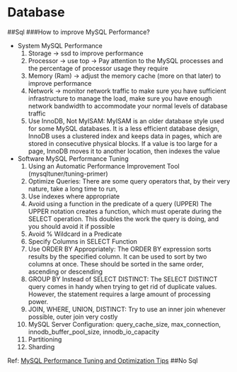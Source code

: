 # Database

##Sql
###How to improve MySQL Performance?
- System MySQL Performance
    1. Storage -> ssd to improve performance
    2. Processor -> use top -> Pay attention to the MySQL processes and the percentage of processor usage they require
    3. Memory (Ram) -> adjust the memory cache (more on that later) to improve performance
    4. Network -> monitor network traffic to make sure you have sufficient infrastructure to manage the load,
       make sure you have enough network bandwidth to accommodate your normal levels of database traffic
    5. Use InnoDB, Not MyISAM: MyISAM is an older database style used for some MySQL databases. It is a less efficient database design,
       InnoDB uses a clustered index and keeps data in pages, which are stored in consecutive physical blocks. If a value is too large for a page, 
       InnoDB moves it to another location, then indexes the value
- Software MySQL Performance Tuning
    1. Using an Automatic Performance Improvement Tool (mysqltuner/tuning-primer)
    2. Optimize Queries: There are some query operators that, by their very nature, take a long time to run,
    3. Use indexes where appropriate
    4. Avoid using a function in the predicate of a query (UPPER)
       The UPPER notation creates a function, which must operate during the SELECT operation. 
       This doubles the work the query is doing, and you should avoid it if possible
    5. Avoid % Wildcard in a Predicate
    6. Specify Columns in SELECT Function
    7. Use ORDER BY Appropriately: The ORDER BY expression sorts results by the specified column. 
       It can be used to sort by two columns at once.
       These should be sorted in the same order, ascending or descending
    8. GROUP BY Instead of SELECT DISTINCT: The SELECT DISTINCT query comes in handy when trying to get rid of duplicate values. 
       However, the statement requires a large amount of processing power.
    9. JOIN, WHERE, UNION, DISTINCT: Try to use an inner join whenever possible, outer join very costly
    10. MySQL Server Configuration: query_cache_size, max_connection, innodb_buffer_pool_size, innodb_io_capacity
    11. Partitioning
    12. Sharding
    
Ref: [MySQL Performance Tuning and Optimization Tips](https://phoenixnap.com/kb/improve-mysql-performance-tuning-optimization)
##No Sql